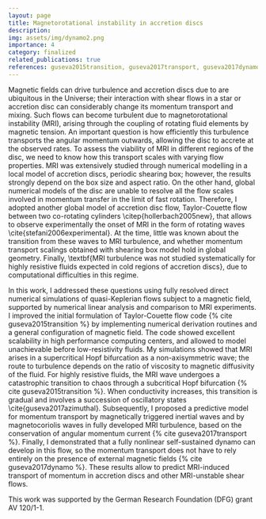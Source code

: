 ```yaml
---
layout: page
title: Magnetorotational instability in accretion discs
description: 
img: assets/img/dynamo2.png
importance: 4
category: finalized
related_publications: true
references: guseva2015transition, guseva2017transport, guseva2017dynamo
---
```


Magnetic fields can drive turbulence and accretion discs due to  are ubiquitous in the Universe; their interaction with shear flows in a star or accretion disc can considerably change its momentum transport and mixing. Such flows can become turbulent due to 
magnetorotational instability (MRI), arising through the coupling of rotating fluid elements by magnetic tension. An important question is how efficiently this turbulence transports the angular momentum outwards, allowing the disc to accrete at the observed rates. To assess the viability of MRI in different regions of the disc, we need to know how this transport scales with varying flow properties. MRI was extensively studied through numerical modelling in a local model of accretion discs, periodic shearing box; however, the results strongly depend on the box size and aspect ratio. On the other hand, global numerical models of the disc are unable to resolve all the flow scales involved in momentum transfer in the limit of fast rotation. Therefore, I adopted another global model of accretion disc flow, Taylor-Couette flow between two co-rotating cylinders \citep{hollerbach2005new}, that allows to observe experimentally the onset of MRI in the form of rotating waves \cite{stefani2006experimental}. At the time, little was known about the transition from these waves to MRI turbulence, and whether momentum transport scalings obtained with shearing box model hold in global geometry. Finally, \textbf{MRI turbulence was not studied systematically for highly resistive fluids expected in cold regions of accretion discs}, due to computational difficulties in this regime.


In this work, I addressed these questions using fully resolved direct numerical simulations of quasi-Keplerian  flows subject to a magnetic field, supported by numerical linear analysis and comparison to MRI experiments. I improved the initial formulation of Taylor-Couette flow code  {% cite guseva2015transition %} by implementing numerical derivation routines and a general configuration of magnetic field. The code showed excellent scalability in high performance computing centers, and allowed to model unachievable before low-resistivity fluids.  My simulations showed that MRI arises in a supercritical Hopf bifurcation as a non-axisymmetric wave; the route to turbulence depends on the ratio of viscosity to magnetic diffusivity of the fluid. For highly resistive fluids, the MRI wave undergoes a catastrophic transition to chaos through a subcritical Hopf bifurcation  {% cite guseva2015transition %}. When conductivity increases, this transition is gradual and involves a succession of oscillatory  states \cite{guseva2017azimuthal}. Subsequently, I proposed a predictive model for momentum transport by magnetically triggered inertial waves and by magnetocoriolis waves in fully developed MRI turbulence, based on the conservation of angular momentum current {% cite guseva2017transport %}. Finally, I demonstrated that a fully nonlinear self-sustained dynamo can develop in this flow, so the momentum transport does not have to rely entirely on the presence of external magnetic fields {% cite guseva2017dynamo %}. These results allow to predict MRI-induced transport of momentum  in accretion discs and  other MRI-unstable shear flows. 

This work was supported by the German Research Foundation (DFG) grant AV 120/1-1.
